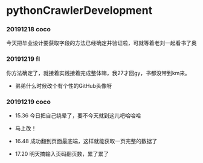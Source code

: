 # pythonCrawlerDevelopment


### 20191218 coco

今天把毕业设计要获取字段的方法已经确定并验证啦，可就等着老刘一起看书了奥

### 20191219 fl

你方法确定了，就接着实践接着完成整体嘛，我27才回gy，书都没带到km来。

- 弟弟什么时候改个有个性的GitHub头像呀

### 20191219 coco
- 15.36 今日把自己绕晕了，要不今天就到这儿吧哈哈哈

- 马上改！

- 16.48 成功翻到页面最底端，这样就能获取一页完整的数据了

- 17.20 明天搞输入页码翻页数，累了累了